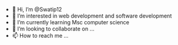 - 👋 Hi, I’m @Swatip12
- 👀 I’m interested in web development and software development 
- 🌱 I’m currently learning Msc computer science 
- 💞️ I’m looking to collaborate on ...
- 📫 How to reach me ...

<!---
Swatip12/Swatip12 is a ✨ special ✨ repository because its `README.md` (this file) appears on your GitHub profile.
You can click the Preview link to take a look at your changes.
--->
